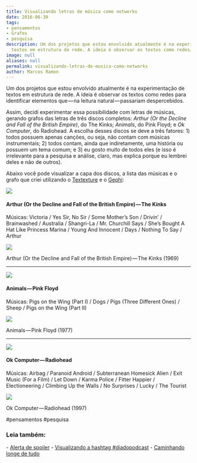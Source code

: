 ```yaml
---
title: Visualizando letras de música como networks
date: 2016-06-30
tags:
- pensamentos
- Grafos
- pesquisa
description: Um dos projetos que estou envolvido atualmente é na experimentação de
  textos em estrutura de rede. A ideia é observar os textos como redes…
image: null
aliases: null
permalink: visualizando-letras-de-musica-como-networks
author: Marcos Ramon
---
```

Um dos projetos que estou envolvido atualmente é na experimentação de textos em estrutura de rede. A ideia é observar os textos como redes para identificar elementos que — na leitura natural — passariam despercebidos.

Assim, decidi experimentar essa possibilidade com letras de músicas, gerando grafos das letras de três discos completos: _Arthur (Or the Decline and Fall of the British Empire)_, do The Kinks; _Animals_, do Pink Floyd; e _Ok Computer_, do Radiohead. A escolha desses discos se deve a três fatores: 1) todos possuem apenas canções, ou seja, não contam com músicas instrumentais; 2) todos contam, ainda que indiretamente, uma história ou possuem um tema comum; e 3) eu gosto muito de todos eles (e isso é irrelevante para a pesquisa e análise, claro, mas explica porque eu lembrei deles e não de outros).

Abaixo você pode visualizar a capa dos discos, a lista das músicas e o grafo que criei utilizando o [Textexture](http://textexture.com/) e o [Gephi](https://gephi.org/):

<img src="/assets/img/visualizando-letras-de-música-como networks-medium-1.jpeg">

#### Arthur (Or the Decline and Fall of the British Empire) — The Kinks

Músicas: Victoria / Yes Sir, No Sir / Some Mother’s Son / Drivin’ / Brainwashed / Australia / Shangri-La / Mr. Churchill Says / She’s Bought A Hat Like Princess Marina / Young And Innocent / Days / Nothing To Say / Arthur

<img src="/assets/img/visualizando-letras-de-música-como networks-medium-2.png">

Arthur (Or the Decline and Fall of the British Empire) — The Kinks (1969)

---

<img src="/assets/img/visualizando-letras-de-música-como networks-medium-3.jpeg">

#### Animals — Pink Floyd

Músicas: Pigs on the Wing (Part I) / Dogs / Pigs (Three Different Ones) / Sheep / Pigs on the Wing (Part II)

<img src="/assets/img/visualizando-letras-de-música-como networks-medium-4.png">

Animals — Pink Floyd (1977)

---

<img src="/assets/img/visualizando-letras-de-música-como networks-medium-5.jpeg">

#### Ok Computer — Radiohead

Músicas: Airbag / Paranoid Android / Subterranean Homesick Alien / Exit Music (For a Film) / Let Down / Karma Police / Fitter Happier / Electioneering / Climbing Up the Walls / No Surprises / Lucky / The Tourist

<img src="/assets/img/visualizando-letras-de-música-como networks-medium-6.png">

Ok Computer — Radiohead (1997)


#pensamentos #pesquisa

<h3>Leia também:</h3>
- <a href="/alerta-de-spoiler">Alerta de spoiler</a>
- <a href="/visualizando-a-hashtag-diadopodcast">Visualizando a hashtag #diadopodcast</a>
- <a href="/caminhando-longe-de-tudo">Caminhando longe de tudo</a>
